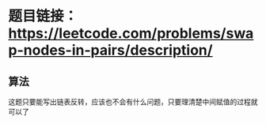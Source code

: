 # 题目链接：https://leetcode.com/problems/swap-nodes-in-pairs/description/

## 算法
这题只要能写出链表反转，应该也不会有什么问题，只要理清楚中间赋值的过程就可以了